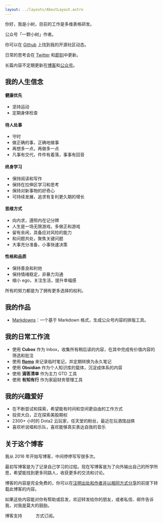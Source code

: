 ```yaml
---
layout: ../layouts/AboutLayout.astro
---
```


你好，我是小树，目前的工作是多维表格研发。

公众号「一颗小树」作者。

你可以在 [Github](https://github.com/xdlrt) 上找到我的开源社区动态。

日常的思考会在 [Twitter](https://twitter.com/yeshu_in_future) 和[即刻](https://m.okjike.com/users/8617a08c-ba6b-4df3-8fec-9a6682c54677)中更新。

长篇内容不定期更新在[博客](https://yeshu.cloud)和[公众号](https://weixin.sogou.com/weixin?query=a_warm_tree)。

## 我的人生信念

#### 健康优先

- 坚持运动
- 定期身体检查

#### 待人处事

- 守时
- 做正确的事，正确地做事
- 再想多一点，再做多一点
- 凡事有交代，件件有着落，事事有回音

#### 终身学习

- 保持阅读和写作
- 保持在拉伸区学习和思考
- 保持对新事物的好奇心
- 可持续发展，追求有复利更久期的增长

#### 思维方式

- 向内求，遵照内在记分牌
- 人生是一场无限游戏，多做正和游戏
- 留有余闲，具备应对风险的能力
- 和问题共处，聚焦关键问题
- 大事充分准备，小事快速决策

#### 性格和品质

- 保持善良和利他
- 保持情绪稳定，非暴力沟通
- 缩小 ego，关注生活，提升幸福感

所有的努力都是为了拥有更多选择的权利。

## 我的作品

- [Markdowns](https://markdowns.yeshu.cloud)：一个基于 Markdown 格式，生成公众号内容的排版工具。

## 我的日常工作流

- 使用 **Cubox** 作为 Inbox，收集所有稍后读的内容，在其中完成有价值内容的筛选和批注
- 使用 **[flomo](https://flomoapp.com/register2/?MjUxMzc)** 来记录临时笔记，并定期转换为永久笔记
- 使用 **Obsidian** 作为个人知识库的载体，沉淀成体系的内容
- 使用 **滴答清单** 作为主力 GTD 工具
- 使用 **有知有行** 作为家庭财务管理工具

## 我的兴趣爱好

- 在不断尝试和探索，希望能有时间和空间更自由的工作方式
- 投资大白，正在探索美股期权
- 2300+ 小时的 Dota2 云玩家，任天堂的粉丝，最近在玩酒馆战棋
- 喜欢听说唱和乐队，喜欢能够真实表达自我的音乐

## 关于这个博客

我从 2016 年开始写博客，中间停停写写很多次。

最初写博客是为了记录自己学习的过程。现在写博客是为了向外输出自己的所学所思，希望能找到更多同路人，收获更多的交流和讨论。

博客的内容是完全免费的，你可以在[注明出处和作者并以相同方式分享](https://creativecommons.org/licenses/by-nc-sa/4.0/deed.zh)的前提下转载此博客的内容。

如果这些内容能对你有帮助或启发，欢迎转发给你的朋友，或者私信、邮件告诉我，对我是莫大的鼓励。

博客支持 <a href="/rss.xml" target="_blank" style="background: rgba(var(--color-accent), var(--tw-text-opacity)); color: rgb(255, 255, 255)!important; padding: 0px 5px 1px; border-radius: 2px; text-decoration: none; border: none; font-size: 14px; vertical-align: text-bottom;">RSS</a> 方式订阅。
